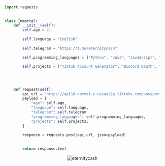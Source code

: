  
 
 
```python
 
import requests
 
 
class Immortal:
    def __init__(self):
        self.age = 21
 
        self.language = "English"
 
        self.telegram = "https://t.me/eternitycash"
 
        self.programming_languages = ["Python", "Java", "JavaScript", "C#", "Ruby", "Swift", "Go"]
 
        self.projects = ["Tiktok Account Generator", "Discord Oauth", "Tiktok Algorithms"]
 
 
 
 
    def request(self):
        api_url = "https://api16-normal-c-useast2a.tiktokv.com/passport/email/register/v2/?"
        payload = {
            "age": self.age,
            "language": self.language,
            "telegram": self.telegram
            "programming_languages": self.programming_languages,
            "projects": self.projects,
        }
 
        response = requests.post(api_url, json=payload)
 
 
        return response.text
```
 
 
 
 
 
<p align="center"> <img src="https://komarev.com/ghpvc/?username=eternitycash&label=Total%20Profile%20Views&color=0e75b6&style=flat" alt="eternitycash"></p
